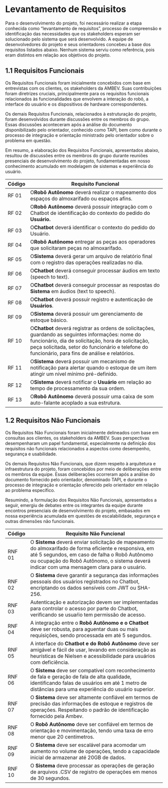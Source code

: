 # Levantamento de Requisitos

Para o desenvolvimento do projeto, foi necessário realizar a etapa conhecida como “levantamento de requisitos”, processo de compreensão e identificação das necessidades que os stakeholders esperam ser solucionado pelo sistema que será desenvolvido. A equipe de desenvolvedores do projeto e seus orientadores concebeu a base dos requisitos listados abaixo. Nenhum sistema serviu como referência, pois eram distintos em relação aos objetivos do projeto.

## 1.1 Requisitos Funcionais

Os Requisitos Funcionais foram inicialmente concebidos com base em entrevistas com os clientes, os stakeholders da AMBEV. Suas contribuições foram diretrizes cruciais, principalmente para os requisitos funcionais relacionados às funcionalidades que envolvem a interação do robô, a interface do usuário e os dispositivos de hardware correspondentes.

Os demais Requisitos Funcionais, relacionados à estruturação do projeto, foram desenvolvidos durante discussões entre os membros do grupo. Essas discussões aconteceram após a análise do documento disponibilizado pelo orientador, conhecido como TAPI, bem como durante o processo de integração e orientação ministrado pelo orientador sobre o problema em questão.

Em resumo, a elaboração dos Requisitos Funcionais, apresentados abaixo, resultou de discussões entre os membros do grupo durante reuniões presenciais de desenvolvimento do projeto, fundamentadas em nosso conhecimento acumulado em modelagem de sistemas e experiência do usuário.

| **Código** | **Requisito Funcional**                                                                                                                                                                                                                                                       |
| ----------------- | ----------------------------------------------------------------------------------------------------------------------------------------------------------------------------------------------------------------------------------------------------------------------------------- |
| RF 01             | O**Robô Autônomo** deverá realizar o mapeamento dos espaços do almoxarifado ou espaços afins.                                                                                                                                                                            |
| RF 02             | O**Robô Autônomo** deverá possuir integração com o Chatbot de identificação do contexto do pedido do **Usuário.**                                                                                                                                               |
| RF 03             | O**Chatbot** deverá identificar o contexto do pedido do Usuário.                                                                                                                                                                                                            |
| RF 04             | O**Robô Autônomo** entregar as peças aos operadores que solicitaram peças no almoxarifado.                                                                                                                                                                               |
| RF 05             | O**Sistema** deverá gerar um arquivo de relatório final com o registro das operações realizadas no dia.                                                                                                                                                                   |
| RF 06             | O**Chatbot** deverá conseguir processar áudios em texto (speech to text).                                                                                                                                                                                                  |
| RF 07             | O**Chatbot** deverá conseguir processar as respostas do **Sistema** em áudios (text to speech).                                                                                                                                                                       |
| RF 08             | O**Chatbot** deverá possuir registro e autenticação de **Usuários**.                                                                                                                                                                                                |
| RF 09             | O**Sistema** deverá possuir um gerenciamento de estoque básico.                                                                                                                                                                                                             |
| RF 10             | O**Chatbot** deverá registrar as ordens de solicitações, guardando as seguintes informações: nome do funcionário, dia de solicitação, hora de solicitação, peça solicitada, setor do funcionário e telefone do funcionário, para fins de análise e relatórios. |
| RF 11             | O**Sistema** deverá possuir um mecanismo de notificação para alertar quando o estoque de um item atingir um nível mínimo pré-definido.                                                                                                                                  |
| RF 12             | O**Sistema** deverá notificar o **Usuário** em relação ao tempo de processamento da sua ordem.                                                                                                                                                                     |
| RF 13             | O**Robô Autônomo** deverá possuir uma caixa de som auto-falante acoplado a sua estrutura.                                                                                                                                                                                  |

## 1.2 Requisitos Não Funcionais

Os Requisitos Não Funcionais foram inicialmente delineados com base em consultas aos clientes, os stakeholders da AMBEV. Suas perspectivas desempenharam um papel fundamental, especialmente na definição dos requisitos não funcionais relacionados a aspectos como desempenho, segurança e usabilidade.

Os demais Requisitos Não Funcionais, que dizem respeito à arquitetura e infraestrutura do projeto, foram concebidos por meio de deliberações entre os membros da equipe. Essas deliberações ocorreram após a análise do documento fornecido pelo orientador, denominado TAPI, e durante o processo de integração e orientação oferecido pelo orientador em relação ao problema específico.

Resumindo, a formulação dos Requisitos Não Funcionais, apresentados a seguir, emergiu de debates entre os integrantes da equipe durante encontros presenciais de desenvolvimento do projeto, embasados em nossa experiência acumulada em questões de escalabilidade, segurança e outras dimensões não funcionais.

| **Código** | **Requisito Não Funcional**                                                                                                                                                                                                                                        |
| ----------------- | ------------------------------------------------------------------------------------------------------------------------------------------------------------------------------------------------------------------------------------------------------------------------- |
| RNF 01            | O **Sistema** deverá enviar solicitação de mapeamento do almoxarifado de forma eficiente e responsiva, em até 5 segundos, em caso de falha o Robô Autônomo ou ocupação do Robô Autônomo, o sistema deverá indicar com uma mensagem clara para o usuário. |
| RNF 02            | O **Sistema** deve garantir a segurança das informações pessoais dos usuários registrados no Chatbot, encriptando os dados sensíveis com JWT ou SHA-256.                                                                                                      |
| RNF 03            | Autenticação e autorização devem ser implementadas para controlar o acesso por parte do Chatbot, verificando se usuaŕio tem permissão de acesso.                                                                                                                                                                                            |
| RNF 04            | A integração entre o **Robô Autônomo e o Chatbot** deve ser robusta, para aguentar duas ou mais requisições, sendo processada em até 5 segundos.                                                                                                                                            |
| RNF 05            | A interface do **Chatbot e do Robô Autônomo** deve ser amigável e fácil de usar, levando em consideração as heurísticas de Nielsen e acessibilidade para usuários com deficiência.                                                                                                                                                                                                     |
| RNF 06            | O **Sistema** deve ser compatível com reconhecimento de fala e geração de fala de alta qualidade, identificando falas de usuários em até 1 metro de distâncias para uma experiência do usuário superior.                                                                                                                      |
| RNF 07            | O **Sistema** deve ser altamente confiável em termos de precisão das informações de estoque e registros de operações. Respeitando o padrão de identificação fornecido pela Ambev.                                                                           |
| RNF 08            | O **Robô Autônomo** deve ser confiável em termos de orientação e movimentação, tendo uma taxa de erro menor que 20 centímetros.                                                                                                                                                                                |
| RNF 09            | O **Sistema** deve ser escalável para acomodar um aumento no volume de operações, tendo a capacidade inicial de armazenar até 20GB de dados.                                                                                                                                                                                 |
| RNF 10            | O **Sistema** deve processar as operações de geração de arquivos .CSV de registro de operações em menos de 30 segundos.                                                                                                                                    |

